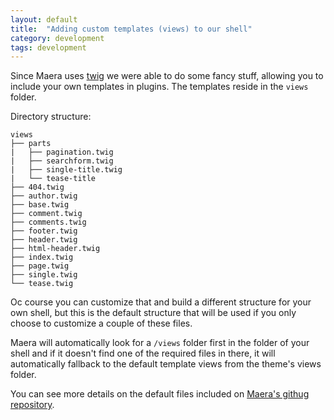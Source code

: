 ```yaml
---
layout: default
title:  "Adding custom templates (views) to our shell"
category: development
tags: development
---
```


Since Maera uses [twig](http://twig.sensiolabs.org/) we were able to do some fancy stuff, allowing you to include your own templates in plugins. The templates reside in the `views` folder.

Directory structure:

```
views
├── parts
|   ├── pagination.twig
|   ├── searchform.twig
|   ├── single-title.twig
|   └── tease-title
├── 404.twig
├── author.twig
├── base.twig
├── comment.twig
├── comments.twig
├── footer.twig
├── header.twig
├── html-header.twig
├── index.twig
├── page.twig
├── single.twig
└── tease.twig
```

Oc course you can customize that and build a different structure for your own shell, but this is the default structure that will be used if you only choose to customize a couple of these files.

Maera will automatically look for a `/views` folder first in the folder of your shell and if it doesn't find one of the required files in there, it will automatically fallback to the default template views from the theme's views folder.

You can see more details on the default files included on [Maera's githug repository](https://github.com/wpmu/maera/tree/master/views).
